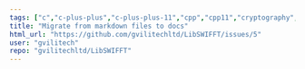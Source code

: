 ```yaml
---
tags: ["c","c-plus-plus","c-plus-plus-11","cpp","cpp11","cryptography","documentation","hash-functions","homomorphic","lattice-based-crypto","secure-hashing","swifft"]
title: "Migrate from markdown files to docs"
html_url: "https://github.com/gvilitechltd/LibSWIFFT/issues/5"
user: "gvilitech"
repo: "gvilitechltd/LibSWIFFT"
---
```


